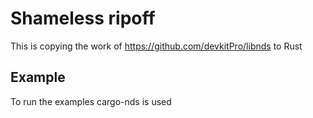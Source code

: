 # Shameless ripoff

This is copying the work of <https://github.com/devkitPro/libnds> to Rust

## Example

To run the examples cargo-nds is used